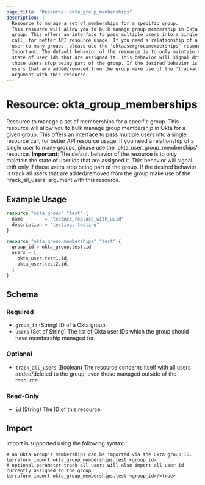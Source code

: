 ```yaml
---
page_title: "Resource: okta_group_memberships"
description: |-
  Resource to manage a set of memberships for a specific group.
  This resource will allow you to bulk manage group membership in Okta for a given
  group. This offers an interface to pass multiple users into a single resource
  call, for better API resource usage. If you need a relationship of a single
  user to many groups, please use the 'oktausergroupmemberships' resource.
  Important: The default behavior of the resource is to only maintain the
  state of user ids that are assigned it. This behavior will signal drift only if
  those users stop being part of the group. If the desired behavior is track all
  users that are added/removed from the group make use of the 'trackall_users'
  argument with this resource.
---
```


# Resource: okta_group_memberships

Resource to manage a set of memberships for a specific group.
This resource will allow you to bulk manage group membership in Okta for a given
group. This offers an interface to pass multiple users into a single resource
call, for better API resource usage. If you need a relationship of a single 
user to many groups, please use the 'okta_user_group_memberships' resource.
**Important**: The default behavior of the resource is to only maintain the
state of user ids that are assigned it. This behavior will signal drift only if
those users stop being part of the group. If the desired behavior is track all
users that are added/removed from the group make use of the 'track_all_users'
argument with this resource.

## Example Usage

```terraform
resource "okta_group" "test" {
  name        = "testAcc_replace_with_uuid"
  description = "testing, testing"
}

resource "okta_group_memberships" "test" {
  group_id = okta_group.test.id
  users = [
    okta_user.test1.id,
    okta_user.test2.id,
  ]
}
```

<!-- schema generated by tfplugindocs -->
## Schema

### Required

- `group_id` (String) ID of a Okta group.
- `users` (Set of String) The list of Okta user IDs which the group should have membership managed for.

### Optional

- `track_all_users` (Boolean) The resource concerns itself with all users added/deleted to the group; even those managed outside of the resource.

### Read-Only

- `id` (String) The ID of this resource.

## Import

Import is supported using the following syntax:

```shell
# an Okta Group's memberships can be imported via the Okta group ID.
terraform import okta_group_memberships.test <group_id>
# optional parameter track all users will also import all user id currently assigned to the group
terraform import okta_group_memberships.test <group_id>/<true>
```
